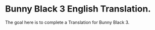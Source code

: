 # Bunny Black 3 English Translation.

The goal here is to complete a Translation for Bunny Black 3.
